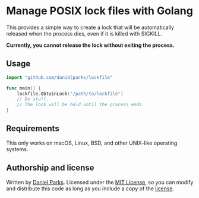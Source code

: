 # Manage POSIX lock files with Golang

This provides a simple way to create a lock that will be automatically released
when the process dies, even if it is killed with SIGKILL.

**Currently, you cannot release the lock without exiting the process.**

## Usage

``` go
import "github.com/danielparks/lockfile"

func main() {
	lockfile.ObtainLock("/path/to/lockfile")
	// Do stuff.
	// The lock will be held until the process ends.
}
```

## Requirements

This only works on macOS, Linux, BSD, and other UNIX-like operating systems.

## Authorship and license

Written by [Daniel Parks](https://demon.horse). Licensed under the [MIT
License](LICENSE), so you can modify and distribute this code as long as you
include a copy of the [license](LICENSE).
